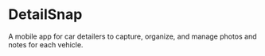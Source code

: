 # DetailSnap
A mobile app for car detailers to capture, organize, and manage photos and notes for each vehicle.
